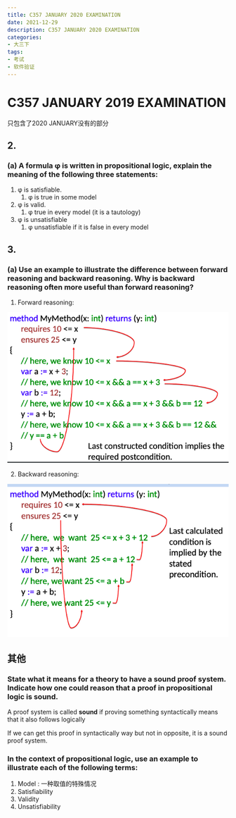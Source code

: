 ```yaml
---
title: C357 JANUARY 2020 EXAMINATION
date: 2021-12-29
description: C357 JANUARY 2020 EXAMINATION
categories:
- 大三下
tags:
- 考试
- 软件验证
---
```


# C357 JANUARY 2019 EXAMINATION

只包含了2020 JANUARY没有的部分

## 2. 

### (a) A formula φ is written in propositional logic, explain the meaning of the following three statements:

1. φ is satisfiable. 
   1. φ is true in some model
2. φ is valid.
   1. φ true in every model (it is a tautology) 
3. φ is unsatisfiable
   1. φ unsatisfiable if it is false in every model

## 3.

### (a) Use an example to illustrate the difference between forward reasoning and backward reasoning. Why is backward reasoning often more useful than forward reasoning?

1. Forward reasoning:

![](../../.vuepress/public/img/CS357JANUARY2019EXAMINATION3a-1.png)

2. Backward reasoning:

![](../../.vuepress/public/img/CS357JANUARY2019EXAMINATION3a-2.png)

## 其他

### State what it means for a theory to have a sound proof system. Indicate how one could reason that a proof in propositional logic is sound.

A proof system is called **sound** if proving something syntactically means that it also follows logically

If we can get this proof in syntactically way but not in opposite, it is a sound proof system.

### In the context of propositional logic, use an example to illustrate each of the following terms:

1. Model : 一种取值的特殊情况
2. Satisfiability 
3. Validity 
4. Unsatisfiability
